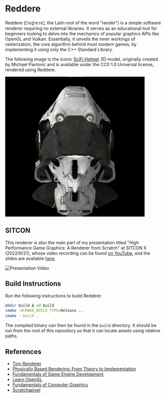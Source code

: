 # Reddere
Reddere ([ˈrɛd̪ːeːrɛ], the Latin root of the word "render") is a simple software renderer requiring no external libraries. It serves as an educational tool for beginners looking to delve into the mechanics of popular graphics APIs like OpenGL and Vulkan. Essentially, it unveils the inner workings of rasterization, the core algorithm behind most modern games, by implementing it using only the C++ Standard Library.

The following image is the iconic [SciFi Helmet](https://github.com/KhronosGroup/glTF-Sample-Assets/tree/main/Models/SciFiHelmet) 3D model, originally created by Michael Pavlovic and is available under the CC0 1.0 Universal license, rendered using Reddere.

<img src="demo.png" width=450 height=450>

## SITCON
This renderer is also the main part of my presentation titled "High Performance Game Graphics: A Renderer from Scratch" at SITCON X (2022/9/21), whose video recording can be found [on YouTube](https://www.youtube.com/watch?v=4aVeYhMZn5I&list=PLemTXpRsr742NWJKLoXzth4gh7OdPzjvW), and the slides are available [here](slides.pptx).

![Presentation Video](https://img.youtube.com/vi/4aVeYhMZn5I/0.jpg)

## Build Instructions
Run the following instructions to build Reddere:
```sh
mkdir build & cd build
cmake -DCMAKE_BUILD_TYPE=Release ..
cmake --build .
```

The compiled binary can then be found in the `build` directory. It should be run from the root of this repository so that it can locate assets using relative paths.

## References
* [Tiny Renderer](https://github.com/ssloy/tinyrenderer)
* [Physically Based Rendering: From Theory to Implementation](https://www.pbrt.org/)
* [Fundamentals of Game Engine Development](https://foundationsofgameenginedev.com/)
* [Learn OpenGL](https://learnopengl.com/)
* [Fundamentals of Computer Graphics](https://www.amazon.com/Fundamentals-Computer-Graphics-Steve-Marschner/dp/1482229390)
* [Scratchapixel](https://www.scratchapixel.com/)
